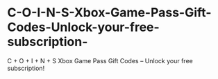# C-O-I-N-S-Xbox-Game-Pass-Gift-Codes-Unlock-your-free-subscription-
C + O + I + N + S Xbox Game Pass Gift Codes – Unlock your free subscription!
